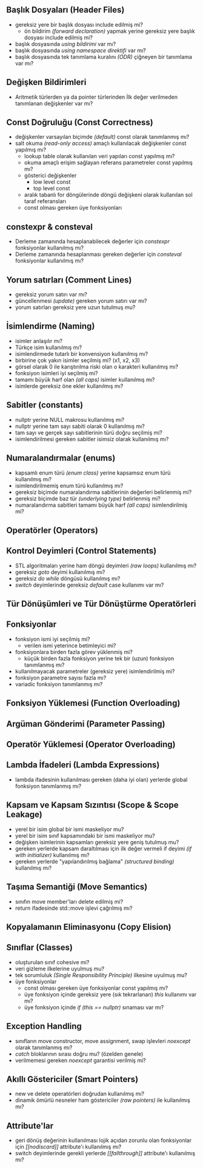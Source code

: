 ## Başlık Dosyaları (Header Files)
+ gereksiz yere bir başlık dosyası include edilmiş mi?
  + ön bildirim _(forward declaration)_ yapmak yerine gereksiz yere başlık dosyası include edilmiş mi?
+ başlık dosyasında _using bildirimi_ var mı?
+ başlık dosyasında _using namespace direktifi_ var mı?
+ başlık dosyasında tek tanımlama kuralını _(ODR)_ çiğneyen bir tanımlama var mı?  

## Değişken Bildirimleri
+ Aritmetik türlerden ya da pointer türlerinden İlk değer verilmeden tanımlanan değişkenler var mı?
  
## Const Doğruluğu (Const Correctness)
+ değişkenler varsayılan biçimde _(default)_ const olarak tanımlanmış mı?
+ salt okuma _(read-only access)_ amaçlı kullanılacak değişkenler const yapılmış mı?
  + lookup table olarak kullanılan veri yapıları const yapılmış mı?
  + okuma amaçlı erişim sağlayan referans parametreler const yapılmış mı?
  + gösterici değişkenler
    + low level const
    + top level const
  + aralık tabanlı for döngülerinde döngü değişkeni olarak kullanılan sol taraf referansları
  + const olması gereken üye fonksiyonları

## constexpr & consteval
+ Derleme zamanında hesaplanabilecek değerler için _constexpr_ fonksiyonlar kullanılmış mı?
+ Derleme zamanında hesaplanması gereken değerler için _consteval_ fonksiyonlar kullanılmış mı?


## Yorum satırları (Comment Lines)
+ gereksiz yorum satırı var mı?
+ güncellenmesi _(update)_ gereken yorum satırı var mı?
+ yorum satırları gereksiz yere uzun tutulmuş mu?
  
     
## İsimlendirme (Naming)
+ isimler anlaşılır mı?
+ Türkçe isim kullanılmış mı?
+ isimlendirmede tutarlı bir konvensiyon kullanılmış mı?
+ birbirine çok yakın isimler seçilmiş mi? (x1, x2, x3)
+ görsel olarak 0 ile karıştırılma riski olan o karakteri kullanılmış mı?
+ fonksiyon isimleri iyi seçilmiş mi?
+ tamamı büyük harf olan _(all caps)_ isimler kullanılmış mı?
+ isimlerde gereksiz öne ekler kullanılmış mı?

## Sabitler (constants)
 + nullptr yerine NULL makrosu kullanılmış mı?
 + nullptr yerine tam sayı sabiti olarak 0 kullanılmış mı?
 + tam sayı ve gerçek sayı sabitlerinin türü doğru seçilmiş mi?
 + isimlendirilmesi gereken sabitler isimsiz olarak kullanılmış mı?
    
## Numaralandırmalar (enums)
+ kapsamlı enum türü _(enum class)_ yerine kapsamsız enum türü kullanılmış mı?
+ isimlendirilmemiş enum türü kullanılmış mı?
+ gereksiz biçimde numaralandırma sabitlerinin değerleri belirlenmiş mi?
+ gereksiz biçimde baz tür _(underlying type)_ belirlenmiş mi?
+ numaralandırma sabitleri tamamı büyük harf _(all caps)_ isimlendirilmiş mi?

## Operatörler (Operators)

## Kontrol Deyimleri (Control Statements)
+ STL algoritmaları yerine ham döngü deyimleri _(raw loops)_ kullanılmış mı? 
+ gereksiz _goto_ deyimi kullanılmış mı?
+ gereksiz _do while_ döngüsü kullanılmış mı?
+ _switch_ deyimlerinde gereksiz _default_ case kullanımı var mı?

## Tür Dönüşümleri ve Tür Dönüştürme Operatörleri

## Fonksiyonlar
+ fonksiyon ismi iyi seçilmiş mi?
  + verilen ismi  yeterince betimleyici mi?
+ fonksiyonlara birden fazla görev yüklenmiş mi?
  + küçük birden fazla fonksiyon yerine tek bir (uzun) fonksiyon tanımlanmış mı? 
+ kullanılmayacak parametreler (gereksiz yere) isimlendirilmiş mi?
+ fonksiyon parametre sayısı fazla mı?
+ variadic fonksiyon tanımlanmış mı?

## Fonksiyon Yüklemesi (Function Overloading)

## Argüman Gönderimi (Parameter Passing)

## Operatör Yüklemesi (Operator Overloading)

## Lambda İfadeleri (Lambda Expressions)
+ lambda ifadesinin kullanılması gereken (daha iyi olan) yerlerde global fonksiyon tanımlanmış mı?

  
## Kapsam ve Kapsam Sızıntısı (Scope & Scope Leakage)
+ yerel bir isim global bir ismi maskeliyor mu?
+ yerel bir isim sınıf kapsamındaki bir ismi maskeliyor mu?
+ değişken isimlerinin kapsamları gereksiz yere geniş tutulmuş mu?
+ gereken yerlerde kapsam daraltılması için ilk değer vermeli if deyimi _(if with initializer)_ kullanılmış mı?
+ gereken yerlerde "yapılandırılmış bağlama" _(structured binding)_ kullanılmış mı?

## Taşıma Semantiği (Move Semantics) 
  + sınıfın move member'ları delete edilmiş mi?
  + return ifadesinde std::move işlevi çağrılmış mı?

## Kopyalamanın Eliminasyonu (Copy Elision)

## Sınıflar (Classes)
+ oluşturulan sınıf cohesive mi?
+ veri gizleme ilkelerine uyulmuş mu?
+ tek sorumluluk _(Single Responsibility Principle)_ ilkesine uyulmuş mu?
+ üye fonksiyonlar
  + const olması gereken üye fonksiyonlar const yapılmış mı?
  + üye fonksiyon içinde gereksiz yere (sık tekrarlanan) _this_ kullanımı var mı?
  + üye fonksiyon içinde _if (this == nullptr)_ sınaması var mı?

## Exception Handling
+ sınıfların move constructor, move assignment, swap işlevleri _noexcept_ olarak tanımlanmış mı?
+ _catch_ bloklarının sırası doğru mu? (özelden genele)
+ verilmemesi gereken _noexcept_ garantisi verilmiş mi?

## Akıllı Göstericiler (Smart Pointers)
+ new ve delete operatörleri doğrudan kullanılmış mı?
+ dinamik ömürlü nesneler ham göstericiler _(raw pointers)_ ile kullanılmış mı?

## Attribute'lar 
+ geri dönüş değerinin kullanılması lojik açıdan zorunlu olan fonksiyonlar için _[[nodiscard]]_ attribute'ı kullanılmış mı?
+ switch deyimlerinde gerekli yerlerde _[[fallthrough]]_ attribute'ı kullanılmış mı?

